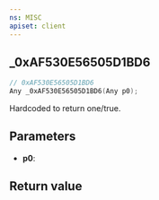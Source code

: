 ```yaml
---
ns: MISC
apiset: client
---
```

## _0xAF530E56505D1BD6

```c
// 0xAF530E56505D1BD6
Any _0xAF530E56505D1BD6(Any p0);
```

Hardcoded to return one/true.

## Parameters
* **p0**:

## Return value

